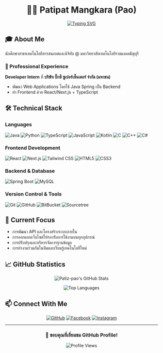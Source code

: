 <div align="center">
  <div>

  # 👨‍💻 Patipat Mangkara (Pao)

  </div>
  
[![Typing SVG](https://readme-typing-svg.herokuapp.com?font=Fira+Code&pause=1000&color=6CE4F7&center=true&vCenter=true&width=800&lines=Rajamangala+University+of+Technology+Thanyaburi+Student;Full-Stack+Developer;Database+Enthusiast)](https://git.io/typing-svg)
  
</div>

## 🎓 About Me
นักศึกษาสาขาเทคโนโลยีสารสนเทศและดิจิทัล @ มหาวิทยาลัยเทคโนโลยีราชมงคลธัญบุรี  

### 💼 Professional Experience
**Developer Intern** ที่ **บริษัท บิ๊กซี ซูเปอร์เซ็นเตอร์ จำกัด (มหาชน)**
- พัฒนา Web Applications โดยใช้ Java Spring เป็น Backend
- ทำ Frontend ด้วย React/Next.js + TypeScript

## 🛠️ Technical Stack

### Languages
<div align="left">

![Java](https://img.shields.io/badge/Java-ED8B00?style=for-the-badge&logo=java&logoColor=white)
![Python](https://img.shields.io/badge/Python-3776AB?style=for-the-badge&logo=python&logoColor=white)
![TypeScript](https://img.shields.io/badge/TypeScript-007ACC?style=for-the-badge&logo=typescript&logoColor=white)
![JavaScript](https://img.shields.io/badge/JavaScript-F7DF1E?style=for-the-badge&logo=javascript&logoColor=black)
![Kotlin](https://img.shields.io/badge/Kotlin-7F52FF?style=for-the-badge&logo=kotlin&logoColor=white)
![C](https://img.shields.io/badge/C-00599C?style=for-the-badge&logo=c&logoColor=white)
![C++](https://img.shields.io/badge/C++-00599C?style=for-the-badge&logo=cplusplus&logoColor=white)
![C#](https://img.shields.io/badge/C%23-239120?style=for-the-badge&logo=csharp&logoColor=white)

</div>

### Frontend Development
<div align="left">

![React](https://img.shields.io/badge/React-20232A?style=for-the-badge&logo=react&logoColor=61DAFB)
![Next.js](https://img.shields.io/badge/Next.js-000000?style=for-the-badge&logo=next.js&logoColor=white)
![Tailwind CSS](https://img.shields.io/badge/Tailwind%20CSS-06B6D4?style=for-the-badge&logo=tailwindcss&logoColor=white)
![HTML5](https://img.shields.io/badge/HTML5-E34F26?style=for-the-badge&logo=html5&logoColor=white)
![CSS3](https://img.shields.io/badge/CSS3-1572B6?style=for-the-badge&logo=css3&logoColor=white)

</div>

### Backend & Database
<div align="left">

![Spring Boot](https://img.shields.io/badge/Spring%20Boot-6DB33F?style=for-the-badge&logo=springboot&logoColor=white)
![MySQL](https://img.shields.io/badge/MySQL-4479A1?style=for-the-badge&logo=mysql&logoColor=white)

</div>

### Version Control & Tools
<div align="left">

![Git](https://img.shields.io/badge/Git-F05032?style=for-the-badge&logo=git&logoColor=white)
![GitHub](https://img.shields.io/badge/GitHub-181717?style=for-the-badge&logo=github&logoColor=white)
![BitBucket](https://img.shields.io/badge/BitBucket-0052CC?style=for-the-badge&logo=bitbucket&logoColor=white)
![Sourcetree](https://img.shields.io/badge/Sourcetree-0052CC?style=for-the-badge&logo=sourcetree&logoColor=white)

</div>

## 🌱 Current Focus
- การพัฒนา API และโครงสร้างระบบภายใน
- การออกแบบเว็บไซต์ให้รองรับการใช้งานบนทุกอุปกรณ์
- การปรับปรุงและบริหารจัดการฐานข้อมูล
- การทำงานร่วมกันในทีมและเรียนรู้เทคโนโลยีใหม่

## 📈 GitHub Statistics

<div align="center">

![Patiz-pao's GitHub Stats](https://github-readme-stats.vercel.app/api?username=Patiz-pao&show_icons=true&theme=tokyonight)

![Top Languages](https://github-readme-stats.vercel.app/api/top-langs/?username=Patiz-pao&layout=compact&theme=tokyonight)

</div>

## 📫 Connect With Me
<div align="center">

[![GitHub](https://img.shields.io/badge/GitHub-100000?style=for-the-badge&logo=github&logoColor=white)](https://github.com/Patiz-pao)
[![Facebook](https://img.shields.io/badge/Facebook-%231877F2.svg?style=for-the-badge&logo=Facebook&logoColor=white)](https://www.facebook.com/PatipatMKR)
[![Instagram](https://img.shields.io/badge/Instagram-%23E4405F.svg?style=for-the-badge&logo=Instagram&logoColor=white)](https://www.instagram.com/patipat_pao/)

</div>

---
<div align="center">
  
### 🙏 ขอบคุณที่เยี่ยมชม GitHub Profile!

![Profile Views](https://komarev.com/ghpvc/?username=Patiz-pao&color=blue)

</div>
